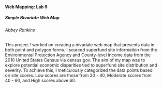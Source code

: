 #### **Web Mapping: Lab 6**
##### Simple Bivariate Web Map

###### Abbey Rankins

This project ! worked on creating a bivariate web map that presents data in both point and polygon forms. I sourced superfund site information from the Environmental Protection Agency and County-level income data from the 2010 United States Census via census.gov. The aim of my map was to explore potential economic disparities tied to superfund site distribution and severity. To achieve this, I meticulously categorized the data points based on site scores. Low scores are those from 20 - 40, Moderate scores from 40 - 60, and High scores above 60. 